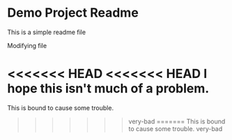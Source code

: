 # Demo Project Readme

This is a simple readme file

Modifying file

<<<<<<< HEAD
<<<<<<< HEAD
I hope this isn't much of a problem.
=======
This is bound to cause some trouble.
>>>>>>> very-bad
=======
This is bound to cause some trouble.
>>>>>>> very-bad
